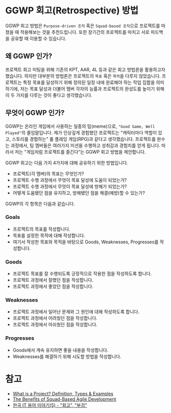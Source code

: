 # GGWP 회고(Retrospective) 방법

GGWP 회고 방법은 `Purpose-driven 조직` 혹은 `Squad-based 조직`으로 프로젝트를 마쳤을 때 적용해보는 것을 추천드립니다.
또한 장기간의 프로젝트를 마치고 서로 피드백을 공유할 때 이용할 수 있습니다.

## 왜 GGWP 인가?
프로젝트 회고 미팅을 위해 기존의 KPT, AAR, 4L 등과 같은 회고 방법론을 활용하고자 했습니다.
하지만 대부분의 방법론은 프로젝트의 `목표` 혹은 `목적`을 다루지 않았습니다.
프로젝트는 특정 목표를 달성하기 위해 정의된 일정 내에 완료해야 하는 작업 집합을 의미하기에,
저는 목표 달성과 더불어 멤버 각자의 능률과 프로젝트의 완성도를 높이기 위해 이 두 가지를 다루는 것이 좋다고 생각했습니다.

## 무엇이 GGWP 인가?
GGWP는 온라인 게임에서 사용하는 일종의 밈(meme)으로, `"Good Game, Well Played"`의 줄임말입니다.
제가 인상깊게 경험했던 프로젝트는 "캐릭터마다 역할이 있고, 스토리를 경험하는" 롤 플레잉 게임(RPG)과 같다고 생각했습니다. 프로젝트를 완수는 과정에서, 팀 멤버들은 여러가지 미션을 수행하고 성취감과 경험치를 얻게 됩니다. 따라서 저는 "게임처럼 프로젝트를 즐긴다"는 GGWP 회고 방법을 제안합니다.

GGWP 회고는 다음 가지 4가지에 대해 공유하기 위한 방법입니다.

* 프로젝트(각 멤버)의 목표는 무엇인가?
* 프로젝트 수행 과정에서 무엇이 목표 달성에 도움이 되었는가?
* 프로젝트 수행 과정에서 무엇이 목표 달성에 방해가 되었는가?
* 어떻게 도움됐던 점을 유지하고, 방해됐던 점을 해결(예방)할 수 있는가?

GGWP의 각 항목은 다음과 같습니다.

### Goals
* 프로젝트의 목표를 작성합니다.
* 목표를 설정한 목적에 대해 작성합니다.
* 여기서 작성한 목표와 목적을 바탕으로 Goods, Weaknesses, Progresses를 작성합니다.

### Goods
* 프로젝트 목표를 잘 수행되도록 긍정적으로 작용한 점을 작성하도록 합니다.
* 프로젝트 과정에서 잘했던 점을 작성합니다.
* 프로젝트 과정에서 좋았던 점을 작성합니다.

### Weaknesses
* 프로젝트 과정에서 일어난 문제와 그 원인에 대해 작성하도록 합니다.
* 프로젝트 과정에서 어려웠던 점을 작성합니다.
* 프로젝트 과정에서 아쉬웠던 점을 작성합니다.

### Progresses
* Goods에서 계속 유지하면 좋을 내용을 작성합니다.
* Weaknesses를 해결하기 위해 시도할 방법을 작성합니다.

# 참고
* [What is a Project? Definition, Types & Examples](https://www.projectmanager.com/blog/project-definition)
* [The Benefits of Squad-Based Agile Development](https://www.revelo.com/blog/the-benefits-of-squad-based-agile-development)
* [한국 IT 용어 이야기(5) - "회고", "부검"](https://www.linkedin.com/pulse/%ED%95%9C%EA%B5%AD-%EC%9A%A9%EC%96%B4-%EC%9D%B4%EC%95%BC%EA%B8%B0-5-%ED%9A%8C%EA%B3%A0-%EB%B6%80%EA%B2%80-chaesang-jung-vcu3c/?originalSubdomain=kr)
